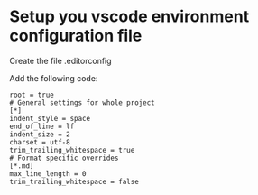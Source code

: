 # Setup you vscode environment configuration file
Create the file .editorconfig

Add the following code:

```
root = true
# General settings for whole project
[*]
indent_style = space
end_of_line = lf
indent_size = 2
charset = utf-8
trim_trailing_whitespace = true
# Format specific overrides
[*.md]
max_line_length = 0
trim_trailing_whitespace = false
```
